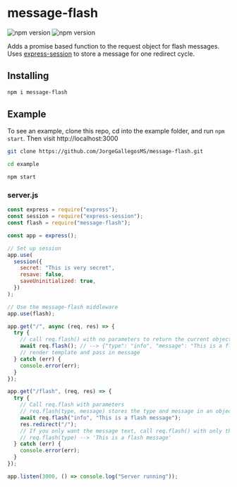 # message-flash

![npm version](https://img.shields.io/npm/v/message-flash)
![npm version](https://img.shields.io/npm/dt/message-flash)

Adds a promise based function to the request object for flash messages. Uses [express-session](https://www.npmjs.com/package/express-session) to store a message for one redirect cycle.

## Installing

```bash
npm i message-flash
```

## Example

To see an example, clone this repo, cd into the example folder, and run `npm start`. Then visit http://localhost:3000

```bash
git clone https://github.com/JorgeGallegosMS/message-flash.git

cd example

npm start
```

### server.js

```javascript
const express = require("express");
const session = require("express-session");
const flash = require("message-flash");

const app = express();

// Set up session
app.use(
  session({
    secret: "This is very secret",
    resave: false,
    saveUninitialized: true,
  })
);

// Use the message-flash middleware
app.use(flash);

app.get("/", async (req, res) => {
  try {
    // call req.flash() with no parameters to return the current object in storage
    await req.flash(); // --> {"type": "info", "message": "This is a flash message"}
    // render template and pass in message
  } catch (err) {
    console.error(err);
  }
});

app.get("/flash", (req, res) => {
  try {
    // Call req.flash with parameters
    // req.flash(type, message) stores the type and message in an object
    await req.flash("info", "This is a flash message");
    res.redirect("/");
    // If you only want the message text, call req.flash() with only the type parameter
    // req.flash(type) --> 'This is a flash message'
  } catch (err) {
    console.error(err);
  }
});

app.listen(3000, () => console.log("Server running"));
```
